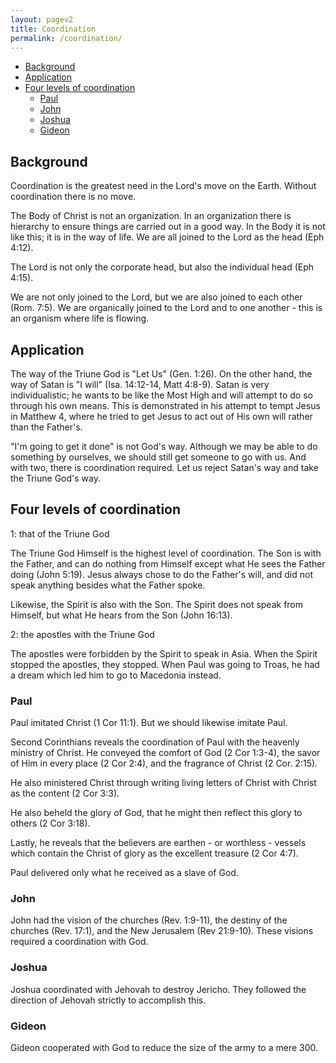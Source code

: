 ```yaml
---
layout: pagev2
title: Coordination
permalink: /coordination/
---
```

- [Background](#background)
- [Application](#application)
- [Four levels of coordination](#four-levels-of-coordination)
  - [Paul](#paul)
  - [John](#john)
  - [Joshua](#joshua)
  - [Gideon](#gideon)

## Background

Coordination is the greatest need in the Lord's move on the Earth. Without coordination there is no move. 

The Body of Christ is not an organization. In an organization there is hierarchy to ensure things are carried out in a good way. In the Body it is not like this; it is in the way of life. We are all joined to the Lord as the head (Eph 4:12). 

The Lord is not only the corporate head, but also the individual head (Eph 4:15). 

We are not only joined to the Lord, but we are also joined to each other (Rom. 7:5). We are organically joined to the Lord and to one another - this is an organism where life is flowing.

## Application

The way of the Triune God is "Let Us" (Gen. 1:26). On the other hand, the way of Satan is "I will" (Isa. 14:12-14, Matt 4:8-9). Satan is very individualistic; he wants to be like the Most High and will attempt to do so through his own means. This is demonstrated in his attempt to tempt Jesus in Matthew 4, where he tried to get Jesus to act out of His own will rather than the Father's.

"I'm going to get it done" is not God's way. Although we may be able to do something by ourselves, we should still get someone to go with us. And with two, there is coordination required. Let us reject Satan's way and take the Triune God's way.

## Four levels of coordination

1: that of the Triune God

The Triune God Himself is the highest level of coordination. The Son is with the Father, and can do nothing from Himself except what He sees the Father doing (John 5:19). Jesus always chose to do the Father's will, and did not speak anything besides what the Father spoke.

Likewise, the Spirit is also with the Son. The Spirit does not speak from Himself, but what He hears from the Son (John 16:13).

2: the apostles with the Triune God

The apostles were forbidden by the Spirit to speak in Asia. When the Spirit stopped the apostles, they stopped. When Paul was going to Troas, he had a dream which led him to go to Macedonia instead.  

### Paul

Paul imitated Christ (1 Cor 11:1). But we should likewise imitate Paul. 

Second Corinthians reveals the coordination of Paul with the heavenly ministry of Christ. He conveyed the comfort of God (2 Cor 1:3-4), the savor of Him in every place (2 Cor 2:4), and the fragrance of Christ (2 Cor. 2:15).

He also ministered Christ through writing living letters of Christ with Christ as the content (2 Cor 3:3). 

He also beheld the glory of God, that he might then reflect this glory to others (2 Cor 3:18). 

Lastly, he reveals that the believers are earthen - or worthless - vessels which contain the Christ of glory as the excellent treasure (2 Cor 4:7).

Paul delivered only what he received as a slave of God. 

### John

John had the vision of the churches (Rev. 1:9-11), the destiny of the churches (Rev. 17:1), and the New Jerusalem (Rev 21:9-10). These visions required a coordination with God. 

### Joshua

Joshua coordinated with Jehovah to destroy Jericho. They followed the direction of Jehovah strictly to accomplish this.

### Gideon

Gideon cooperated with God to reduce the size of the army to a mere 300. 